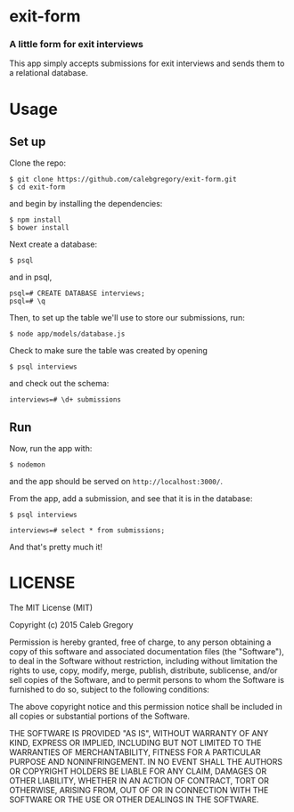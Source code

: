 # exit-form
### A little form for exit interviews

This app simply accepts submissions for exit interviews and sends them to a relational database.

# Usage

## Set up

Clone the repo:
```
$ git clone https://github.com/calebgregory/exit-form.git
$ cd exit-form
```

and begin by installing the dependencies:
```
$ npm install
$ bower install
```

Next create a database:
```
$ psql
```
and in psql,
```
psql=# CREATE DATABASE interviews;
psql=# \q
```

Then, to set up the table we'll use to store our submissions, run:
```
$ node app/models/database.js
```

Check to make sure the table was created by opening
```
$ psql interviews
```
and check out the schema:
```
interviews=# \d+ submissions
```

## Run
Now, run the app with:
```
$ nodemon
```
and the app should be served on `http://localhost:3000/`.

From the app, add a submission, and see that it is in the database:
```
$ psql interviews

interviews=# select * from submissions;
```

And that's pretty much it!

# LICENSE
The MIT License (MIT)

Copyright (c) 2015 Caleb Gregory

Permission is hereby granted, free of charge, to any person obtaining a copy
of this software and associated documentation files (the "Software"), to deal
in the Software without restriction, including without limitation the rights
to use, copy, modify, merge, publish, distribute, sublicense, and/or sell
copies of the Software, and to permit persons to whom the Software is
furnished to do so, subject to the following conditions:

The above copyright notice and this permission notice shall be included in all
copies or substantial portions of the Software.

THE SOFTWARE IS PROVIDED "AS IS", WITHOUT WARRANTY OF ANY KIND, EXPRESS OR
IMPLIED, INCLUDING BUT NOT LIMITED TO THE WARRANTIES OF MERCHANTABILITY,
FITNESS FOR A PARTICULAR PURPOSE AND NONINFRINGEMENT. IN NO EVENT SHALL THE
AUTHORS OR COPYRIGHT HOLDERS BE LIABLE FOR ANY CLAIM, DAMAGES OR OTHER
LIABILITY, WHETHER IN AN ACTION OF CONTRACT, TORT OR OTHERWISE, ARISING FROM,
OUT OF OR IN CONNECTION WITH THE SOFTWARE OR THE USE OR OTHER DEALINGS IN THE
SOFTWARE.
